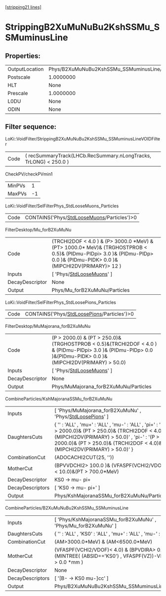 [[stripping21 lines]](./stripping21-index)

# StrippingB2XuMuNuBu2KshSSMu_SSMuminusLine

## Properties:

|                |                                                 |
|----------------|-------------------------------------------------|
| OutputLocation | Phys/B2XuMuNuBu2KshSSMu_SSMuminusLine/Particles |
| Postscale      | 1.0000000                                       |
| HLT            | None                                            |
| Prescale       | 1.0000000                                       |
| L0DU           | None                                            |
| ODIN           | None                                            |

## Filter sequence:

LoKi::VoidFilter/StrippingB2XuMuNuBu2KshSSMu_SSMuminusLineVOIDFilter

|      |                                                                   |
|------|-------------------------------------------------------------------|
| Code | ( recSummaryTrack(LHCb.RecSummary.nLongTracks, TrLONG) \< 250.0 ) |

CheckPV/checkPVmin1

|        |     |
|--------|-----|
| MinPVs | 1   |
| MaxPVs | -1  |

LoKi::VoidFilter/SelFilterPhys_StdLooseMuons_Particles

|      |                                                                                            |
|------|--------------------------------------------------------------------------------------------|
| Code | CONTAINS('Phys/[StdLooseMuons](./stripping21-commonparticles-stdloosemuons)/Particles')\>0 |

FilterDesktop/Mu_forB2XuMuNu

|                 |                                                                                                                                                                                  |
|-----------------|----------------------------------------------------------------------------------------------------------------------------------------------------------------------------------|
| Code            | (TRCHI2DOF \< 4.0 ) & (P\> 3000.0 \*MeV) & (PT\> 1000.0\* MeV)& (TRGHOSTPROB \< 0.5)& (PIDmu-PIDpi\> 3.0 )& (PIDmu-PIDp\> 0.0 )& (PIDmu-PIDK\> 0.0 )& (MIPCHI2DV(PRIMARY)\> 12 ) |
| Inputs          | [ 'Phys/[StdLooseMuons](./stripping21-commonparticles-stdloosemuons)' ]                                                                                                        |
| DecayDescriptor | None                                                                                                                                                                             |
| Output          | Phys/Mu_forB2XuMuNu/Particles                                                                                                                                                    |

LoKi::VoidFilter/SelFilterPhys_StdLoosePions_Particles

|      |                                                                                            |
|------|--------------------------------------------------------------------------------------------|
| Code | CONTAINS('Phys/[StdLoosePions](./stripping21-commonparticles-stdloosepions)/Particles')\>0 |

FilterDesktop/MuMajorana_forB2XuMuNu

|                 |                                                                                                                                                                      |
|-----------------|----------------------------------------------------------------------------------------------------------------------------------------------------------------------|
| Code            | (P \> 2000.0) & (PT \> 250.0)& (TRGHOSTPROB \< 0.5)&(TRCHI2DOF \< 4.0 ) & (PIDmu-PIDpi\> 3.0 )& (PIDmu-PIDp\> 0.0 )&(PIDmu-PIDK\> 0.0 )&(MIPCHI2DV(PRIMARY) \> 50.0) |
| Inputs          | [ 'Phys/[StdLooseMuons](./stripping21-commonparticles-stdloosemuons)' ]                                                                                            |
| DecayDescriptor | None                                                                                                                                                                 |
| Output          | Phys/MuMajorana_forB2XuMuNu/Particles                                                                                                                                |

CombineParticles/KshMajoranaSSMu_forB2XuMuNu

|                  |                                                                                                                                                                                                                                      |
|------------------|--------------------------------------------------------------------------------------------------------------------------------------------------------------------------------------------------------------------------------------|
| Inputs           | [ 'Phys/MuMajorana_forB2XuMuNu' , 'Phys/[StdLoosePions](./stripping21-commonparticles-stdloosepions)' ]                                                                                                                            |
| DaughtersCuts    | { '' : 'ALL' , 'mu+' : 'ALL' , 'mu-' : 'ALL' , 'pi+' : '(P \> 2000.0)& (PT \> 250.0)& (TRCHI2DOF \< 4.0)& (MIPCHI2DV(PRIMARY) \> 50.0)' , 'pi-' : '(P \> 2000.0)& (PT \> 250.0)& (TRCHI2DOF \< 4.0)& (MIPCHI2DV(PRIMARY) \> 50.0)' } |
| CombinationCut   | (ADOCACHI2CUT(25, ''))                                                                                                                                                                                                               |
| MotherCut        | (BPVVDCHI2\> 100.0 )& (VFASPF(VCHI2/VDOF) \< 10.0)&(PT \> 700.0\*MeV)                                                                                                                                                                |
| DecayDescriptor  | KS0 -\> mu- pi+                                                                                                                                                                                                                      |
| DecayDescriptors | [ 'KS0 -\> mu- pi+' ]                                                                                                                                                                                                              |
| Output           | Phys/KshMajoranaSSMu_forB2XuMuNu/Particles                                                                                                                                                                                           |

CombineParticles/B2XuMuNuBu2KshSSMu_SSMuminusLine

|                  |                                                                                                                |
|------------------|----------------------------------------------------------------------------------------------------------------|
| Inputs           | [ 'Phys/KshMajoranaSSMu_forB2XuMuNu' , 'Phys/Mu_forB2XuMuNu' ]                                               |
| DaughtersCuts    | { '' : 'ALL' , 'KS0' : 'ALL' , 'mu+' : 'ALL' , 'mu-' : 'ALL' }                                                 |
| CombinationCut   | (AM\>3000.0\*MeV) & (AM\<6500.0\*MeV)                                                                          |
| MotherCut        | (VFASPF(VCHI2/VDOF)\< 4.0) & (BPVDIRA\> 0.99)& (MINTREE( (ABSID=='KS0') , VFASPF(VZ))-VFASPF(VZ) \> 0.0 \*mm ) |
| DecayDescriptor  | None                                                                                                           |
| DecayDescriptors | [ '[B- -\> KS0 mu-]cc' ]                                                                                   |
| Output           | Phys/B2XuMuNuBu2KshSSMu_SSMuminusLine/Particles                                                                |
